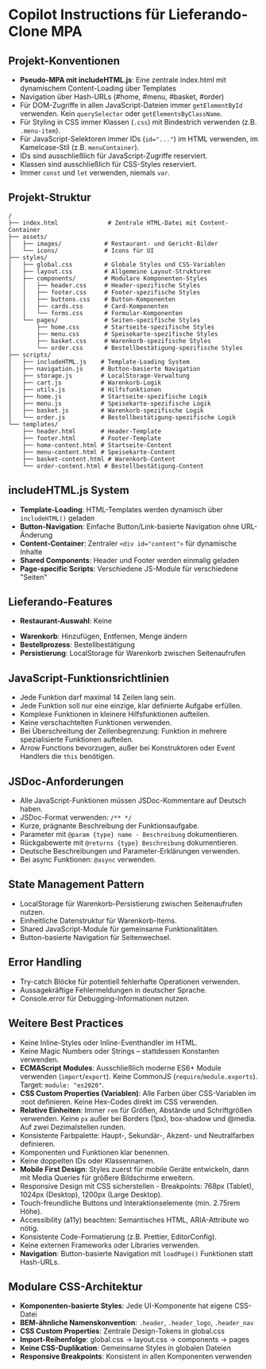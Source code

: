 # Copilot Instructions für Lieferando-Clone MPA

## Projekt-Konventionen

- **Pseudo-MPA mit includeHTML.js**: Eine zentrale index.html mit dynamischem Content-Loading über Templates
- Navigation über Hash-URLs (#home, #menu, #basket, #order)
- Für DOM-Zugriffe in allen JavaScript-Dateien immer `getElementById` verwenden. Kein `querySelector` oder `getElementsByClassName`.
- Für Styling in CSS immer Klassen (`.css`) mit Bindestrich verwenden (z.B. `.menu-item`).
- Für JavaScript-Selektoren immer IDs (`id="..."`) im HTML verwenden, im Kamelcase-Stil (z.B. `menuContainer`).
- IDs sind ausschließlich für JavaScript-Zugriffe reserviert.
- Klassen sind ausschließlich für CSS-Styles reserviert.
- Immer `const` und `let` verwenden, niemals `var`.

## Projekt-Struktur

```
/
├── index.html              # Zentrale HTML-Datei mit Content-Container
├── assets/
│   ├── images/            # Restaurant- und Gericht-Bilder
│   └── icons/             # Icons für UI
├── styles/
│   ├── global.css         # Globale Styles und CSS-Variablen
│   ├── layout.css         # Allgemeine Layout-Strukturen
│   ├── components/        # Modulare Komponenten-Styles
│   │   ├── header.css     # Header-spezifische Styles
│   │   ├── footer.css     # Footer-spezifische Styles
│   │   ├── buttons.css    # Button-Komponenten
│   │   ├── cards.css      # Card-Komponenten
│   │   └── forms.css      # Formular-Komponenten
│   └── pages/             # Seiten-spezifische Styles
│       ├── home.css       # Startseite-spezifische Styles
│       ├── menu.css       # Speisekarte-spezifische Styles
│       ├── basket.css     # Warenkorb-spezifische Styles
│       └── order.css      # Bestellbestätigung-spezifische Styles
├── scripts/
│   ├── includeHTML.js    # Template-Loading System
│   ├── navigation.js     # Button-basierte Navigation
│   ├── storage.js        # LocalStorage-Verwaltung
│   ├── cart.js           # Warenkorb-Logik
│   ├── utils.js          # Hilfsfunktionen
│   ├── home.js           # Startseite-spezifische Logik
│   ├── menu.js           # Speisekarte-spezifische Logik
│   ├── basket.js         # Warenkorb-spezifische Logik
│   └── order.js          # Bestellbestätigung-spezifische Logik
└── templates/
    ├── header.html       # Header-Template
    ├── footer.html       # Footer-Template
    ├── home-content.html # Startseite-Content
    ├── menu-content.html # Speisekarte-Content
    ├── basket-content.html # Warenkorb-Content
    └── order-content.html # Bestellbestätigung-Content
```

## includeHTML.js System

- **Template-Loading**: HTML-Templates werden dynamisch über `includeHTML()` geladen
- **Button-Navigation**: Einfache Button/Link-basierte Navigation ohne URL-Änderung
- **Content-Container**: Zentraler `<div id="content">` für dynamische Inhalte
- **Shared Components**: Header und Footer werden einmalig geladen
- **Page-specific Scripts**: Verschiedene JS-Module für verschiedene "Seiten"

## Lieferando-Features

- **Restaurant-Auswahl**: Keine
<!-- - **Speisekarte**: Kategorisierte Gerichte (Pizza, Pasta, Salate, Desserts) -->
- **Warenkorb**: Hinzufügen, Entfernen, Menge ändern
- **Bestellprozess**: Bestellbestätigung
- **Persistierung**: LocalStorage für Warenkorb zwischen Seitenaufrufen

## JavaScript-Funktionsrichtlinien

- Jede Funktion darf maximal 14 Zeilen lang sein.
- Jede Funktion soll nur eine einzige, klar definierte Aufgabe erfüllen.
- Komplexe Funktionen in kleinere Hilfsfunktionen aufteilen.
- Keine verschachtelten Funktionen verwenden.
- Bei Überschreitung der Zeilenbegrenzung: Funktion in mehrere spezialisierte Funktionen aufteilen.
- Arrow Functions bevorzugen, außer bei Konstruktoren oder Event Handlers die `this` benötigen.

## JSDoc-Anforderungen

- Alle JavaScript-Funktionen müssen JSDoc-Kommentare auf Deutsch haben.
- JSDoc-Format verwenden: `/** */`
- Kurze, prägnante Beschreibung der Funktionsaufgabe.
- Parameter mit `@param {type} name - Beschreibung` dokumentieren.
- Rückgabewerte mit `@returns {type} Beschreibung` dokumentieren.
- Deutsche Beschreibungen und Parameter-Erklärungen verwenden.
- Bei async Funktionen: `@async` verwenden.

## State Management Pattern

- LocalStorage für Warenkorb-Persistierung zwischen Seitenaufrufen nutzen.
- Einheitliche Datenstruktur für Warenkorb-Items.
- Shared JavaScript-Module für gemeinsame Funktionalitäten.
- Button-basierte Navigation für Seitenwechsel.

## Error Handling

- Try-catch Blöcke für potentiell fehlerhafte Operationen verwenden.
- Aussagekräftige Fehlermeldungen in deutscher Sprache.
- Console.error für Debugging-Informationen nutzen.

## Weitere Best Practices

- Keine Inline-Styles oder Inline-Eventhandler im HTML.
- Keine Magic Numbers oder Strings – stattdessen Konstanten verwenden.
- **ECMAScript Modules**: Ausschließlich moderne ES6+ Module verwenden (`import`/`export`). Keine CommonJS (`require`/`module.exports`). Target: `module: "es2020"`.
- **CSS Custom Properties (Variablen)**: Alle Farben über CSS-Variablen im :root definieren. Keine Hex-Codes direkt im CSS verwenden.
- **Relative Einheiten**: Immer `rem` für Größen, Abstände und Schriftgrößen verwenden. Keine `px` außer bei Borders (1px), box-shadow und @media. Auf zwei Dezimalstellen runden.
- Konsistente Farbpalette: Haupt-, Sekundär-, Akzent- und Neutralfarben definieren.
- Komponenten und Funktionen klar benennen.
- Keine doppelten IDs oder Klassennamen.
- **Mobile First Design**: Styles zuerst für mobile Geräte entwickeln, dann mit Media Queries für größere Bildschirme erweitern.
- Responsive Design mit CSS sicherstellen - Breakpoints: 768px (Tablet), 1024px (Desktop), 1200px (Large Desktop).
- Touch-freundliche Buttons und Interaktionselemente (min. 2.75rem Höhe).
- Accessibility (a11y) beachten: Semantisches HTML, ARIA-Attribute wo nötig.
- Konsistente Code-Formatierung (z.B. Prettier, EditorConfig).
- Keine externen Frameworks oder Libraries verwenden.
- **Navigation**: Button-basierte Navigation mit `loadPage()` Funktionen statt Hash-URLs.

## Modulare CSS-Architektur

- **Komponenten-basierte Styles**: Jede UI-Komponente hat eigene CSS-Datei
- **BEM-ähnliche Namenskonvention**: `.header`, `.header_logo`, `.header_nav`
- **CSS Custom Properties**: Zentrale Design-Tokens in global.css
- **Import-Reihenfolge**: global.css → layout.css → components → pages
- **Keine CSS-Duplikation**: Gemeinsame Styles in globalen Dateien
- **Responsive Breakpoints**: Konsistent in allen Komponenten verwenden
